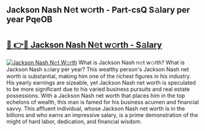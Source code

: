 ## Jackson Nash N𝚎t w𝚘rth - Part-csQ S𝚊lary per year PqeOB

# <h2><a href="http://gc1alu.nevu.top/?p=Jackson+Nash">🔗 👉🔴 Jackson Nash N𝚎t w𝚘rth - S𝚊lary</a></h2>

[![Jackson Nash N𝚎t W𝚘rth](https://i.imgur.com/Oavwk0R.jpeg)](http://gc1alu.nevu.top/?p=Jackson+Nash)
What is Jackson Nash n𝚎t w𝚘rth? What is Jackson Nash s𝚊lary per year?
This wealthy person's Jackson Nash net worth is substantial, making him one of the richest figures in his industry. His yearly earnings are sizeable, yet Jackson Nash net worth is speculated to be more significant due to his varied business pursuits and real estate possessions. With a Jackson Nash net worth that places him in the top echelons of wealth, this man is famed for his business acumen and financial savvy. This affluent individual, whose Jackson Nash net worth is in the billions and who earns an impressive salary, is a prime demonstration of the might of hard labor, dedication, and financial wisdom.
